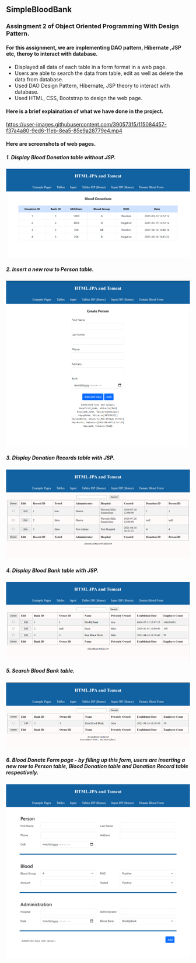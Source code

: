 ## SimpleBloodBank
### Assingment 2 of Object Oriented Programming With Design Pattern. 
#### For this assignment, we are implementing DAO pattern, Hibernate ,JSP etc, theroy to interact with database. 

- Displayed all data of each table in a form format in a web page.
- Users are able to search the data from table, edit as well as delete the data from database.
- Used DAO Design Pattern, Hibernate, JSP theory to interact with database.    
- Used HTML, CSS, Bootstrap to design the web page.



#### Here is a brief explaination of what we have done in the project.

https://user-images.githubusercontent.com/39057315/115084457-f37a4a80-9ed6-11eb-8ea5-85e9a28779e4.mp4

#### Here are screenshots of web pages.

##### 1. Display Blood Donation table without JSP.
![Display Blood Donation table without JSP](screenshots/blood_donation_table_normal.png)

##### 2. Insert a new row to Person table.
![Insert a new row to Person table](screenshots/create_person_normal.png)

##### 3. Display Donation Records table with JSP.
![Display Donation Records table with JSP](screenshots/donation_records_table_jsp.png)

##### 4. Display Blood Bank table with JSP.
![Display Blood Bank table with JSP](screenshots/blood_bank_table_jsp.png)

##### 5. Search Blood Bank table.
![Search Blood Bank table](screenshots/search_blood_bank_table_jsp.png)

##### 6. Blood Donate Form page - by filling up this form, users are inserting a new row to Person table, Blood Donation table and Donation Record table respectively.
![Blood Donate Form page](screenshots/blood_donate_form_page.png)



